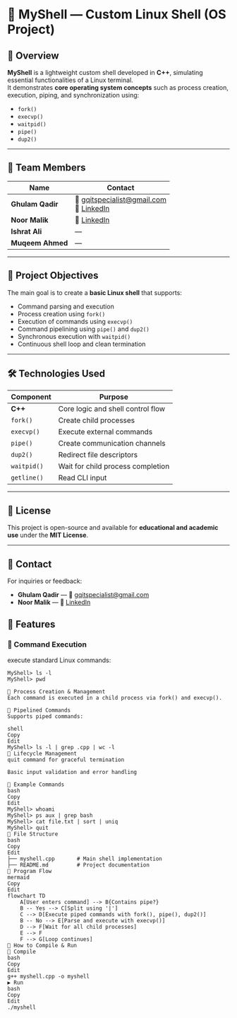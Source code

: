 # 🐚 MyShell — Custom Linux Shell (OS Project)

## 🌟 Overview

**MyShell** is a lightweight custom shell developed in **C++**, simulating essential functionalities of a Linux terminal.  
It demonstrates **core operating system concepts** such as process creation, execution, piping, and synchronization using:

- `fork()`
- `execvp()`
- `waitpid()`
- `pipe()`
- `dup2()`

---

## 👥 Team Members

| Name            | Contact                                      |
|------------------|----------------------------------------------|
| **Ghulam Qadir** | 📧 gqitspecialist@gmail.com <br> 🔗 [LinkedIn](https://www.linkedin.com/in/ghulam-qadir-07a982365) |
| **Noor Malik**   | 🔗 [LinkedIn](https://www.linkedin.com/in/noormalik56500) |
| **Ishrat Ali**   | —                                            |
| **Muqeem Ahmed** | —                                            |

---

## 🧠 Project Objectives

The main goal is to create a **basic Linux shell** that supports:

- Command parsing and execution  
- Process creation using `fork()`  
- Execution of commands using `execvp()`  
- Command pipelining using `pipe()` and `dup2()`  
- Synchronous execution with `waitpid()`  
- Continuous shell loop and clean termination

---

## 🛠️ Technologies Used

| Component     | Purpose                           |
|---------------|-----------------------------------|
| **C++**        | Core logic and shell control flow |
| `fork()`       | Create child processes            |
| `execvp()`     | Execute external commands         |
| `pipe()`       | Create communication channels     |
| `dup2()`       | Redirect file descriptors         |
| `waitpid()`    | Wait for child process completion |
| `getline()`    | Read CLI input                    |

---

## 📜 License

This project is open-source and available for **educational and academic use** under the **MIT License**.

---

## 📧 Contact

For inquiries or feedback:

- **Ghulam Qadir** — 📧 gqitspecialist@gmail.com  
- **Noor Malik** — 🔗 [LinkedIn](https://www.linkedin.com/in/noormalik56500)
## 🚀 Features

### 🔹 Command Execution

execute standard Linux commands:

```shell
MyShell> ls -l
MyShell> pwd

🔹 Process Creation & Management
Each command is executed in a child process via fork() and execvp().

🔹 Pipelined Commands
Supports piped commands:

shell
Copy
Edit
MyShell> ls -l | grep .cpp | wc -l
🔹 Lifecycle Management
quit command for graceful termination

Basic input validation and error handling

🧪 Example Commands
bash
Copy
Edit
MyShell> whoami
MyShell> ps aux | grep bash
MyShell> cat file.txt | sort | uniq
MyShell> quit
📂 File Structure
bash
Copy
Edit
├── myshell.cpp       # Main shell implementation
├── README.md         # Project documentation
🔄 Program Flow
mermaid
Copy
Edit
flowchart TD
    A[User enters command] --> B{Contains pipe?}
    B -- Yes --> C[Split using '|']
    C --> D[Execute piped commands with fork(), pipe(), dup2()]
    B -- No --> E[Parse and execute with execvp()]
    D --> F[Wait for all child processes]
    E --> F
    F --> G[Loop continues]
🏁 How to Compile & Run
🔧 Compile
bash
Copy
Edit
g++ myshell.cpp -o myshell
▶️ Run
bash
Copy
Edit
./myshell



